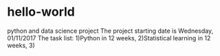 # hello-world
python and data science project
The project starting date is Wednesday, 01/11/2017
The task list: 1)Python in 12 weeks, 2)Statistical learning in 12 weeks, 3)
